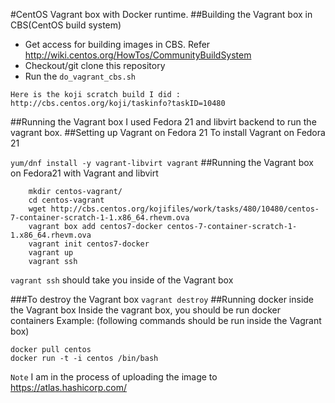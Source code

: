 #CentOS Vagrant box with Docker runtime.
##Building the Vagrant box in CBS(CentOS build system)
* Get access for building images in CBS. Refer http://wiki.centos.org/HowTos/CommunityBuildSystem
* Checkout/git clone this repository
* Run the ```do_vagrant_cbs.sh```

```Here is the koji scratch build I did : http://cbs.centos.org/koji/taskinfo?taskID=10480```

##Running the Vagrant box
I used Fedora 21 and libvirt backend to run the vagrant box. 
##Setting up Vagrant on Fedora 21
To install Vagrant on Fedora 21

```yum/dnf install -y vagrant-libvirt vagrant```
##Running the Vagrant box on Fedora21 with Vagrant and libvirt
``` 
    mkdir centos-vagrant/
    cd centos-vagrant
    wget http://cbs.centos.org/kojifiles/work/tasks/480/10480/centos-7-container-scratch-1-1.x86_64.rhevm.ova
    vagrant box add centos7-docker centos-7-container-scratch-1-1.x86_64.rhevm.ova
    vagrant init centos7-docker
    vagrant up
    vagrant ssh
```
`vagrant ssh` should take you inside of the Vagrant box

###To destroy the Vagrant box
```vagrant destroy```
##Running docker inside the Vagrant box
Inside the vagrant box, you should be run docker containers
Example: (following commands should be run inside the Vagrant box)
```
docker pull centos
docker run -t -i centos /bin/bash
```
``Note``
I am in the process of uploading the image to https://atlas.hashicorp.com/
